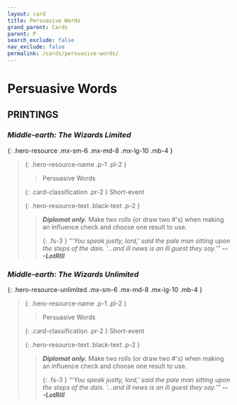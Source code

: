 ```yaml
---
layout: card
title: Persuasive Words
grand_parent: Cards
parent: P
search_exclude: false
nav_exclude: false
permalink: /cards/persuasive-words/
---
```


# Persuasive Words


## PRINTINGS


### _Middle-earth: The Wizards Limited_

{: .hero-resource .mx-sm-6 .mx-md-8 .mx-lg-10 .mb-4 }
> {: .hero-resource-name .p-1 .pl-2 }
> > <div class="card-mp"></div>
> > <div class="card-name">Persuasive Words</div>
>
> {: .card-classification .pr-2 }
> Short-event
>
> {: .hero-resource-text .black-text .p-2 }
> > _**Diplomat only.**_ Make two rolls (or draw two #'s) when making an influence check and choose one result to use. 
> > 
> > {: .fs-3 } 
> > _“‘You speak justly, lord,' said the pale man sitting upon the steps of the dais. '...and ill news is an ill guest they say.’”_ ***---&#65279;LotRIII***  
> 

### _Middle-earth: The Wizards Unlimited_

{: .hero-resource-unlimited .mx-sm-6 .mx-md-8 .mx-lg-10 .mb-4 }
> {: .hero-resource-name .p-1 .pl-2 }
> > <div class="card-mp"></div>
> > <div class="card-name">Persuasive Words</div>
>
> {: .card-classification .pr-2 }
> Short-event
>
> {: .hero-resource-text .black-text .p-2 }
> > _**Diplomat only.**_ Make two rolls (or draw two #'s) when making an influence check and choose one result to use. 
> > 
> > {: .fs-3 } 
> > _“‘You speak justly, lord,' said the pale man sitting upon the steps of the dais. '...and ill news is an ill guest they say.’”_ ***---&#65279;LotRIII***  
> 
